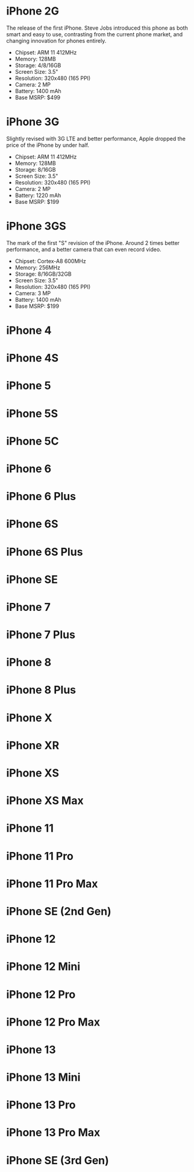 # iPhone 2G 

The release of the first iPhone. Steve Jobs introduced this phone as both smart and easy to use, contrasting from the current phone market, and changing innovation for phones entirely. 

- Chipset: ARM 11 412MHz
- Memory: 128MB
- Storage: 4/8/16GB
- Screen Size: 3.5"
- Resolution: 320x480 (165 PPI)
- Camera: 2 MP
- Battery: 1400 mAh
- Base MSRP: $499


# iPhone 3G 

Slightly revised with 3G LTE and better performance, Apple dropped the price of the iPhone by under half.

- Chipset: ARM 11 412MHz
- Memory: 128MB
- Storage: 8/16GB
- Screen Size: 3.5"
- Resolution: 320x480 (165 PPI)
- Camera: 2 MP
- Battery: 1220 mAh
- Base MSRP: $199


# iPhone 3GS

The mark of the first "S" revision of the iPhone. Around 2 times better performance, and a better camera that can even record video.

- Chipset: Cortex-A8 600MHz
- Memory: 256MHz
- Storage: 8/16GB/32GB
- Screen Size: 3.5"
- Resolution: 320x480 (165 PPI)
- Camera: 3 MP
- Battery: 1400 mAh
- Base MSRP: $199

# iPhone 4


# iPhone 4S


# iPhone 5


# iPhone 5S


# iPhone 5C


# iPhone 6


# iPhone 6 Plus


# iPhone 6S 


# iPhone 6S Plus


# iPhone SE 


# iPhone 7


# iPhone 7 Plus


# iPhone 8


# iPhone 8 Plus


# iPhone X


# iPhone XR


# iPhone XS


# iPhone XS Max


# iPhone 11


# iPhone 11 Pro


# iPhone 11 Pro Max


# iPhone SE (2nd Gen)


# iPhone 12


# iPhone 12 Mini


# iPhone 12 Pro


# iPhone 12 Pro Max


# iPhone 13 


# iPhone 13 Mini


# iPhone 13 Pro


# iPhone 13 Pro Max


# iPhone SE (3rd Gen)
